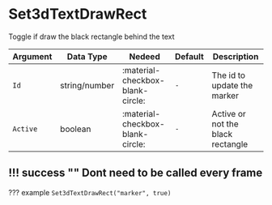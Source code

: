 # Set3dTextDrawRect
Toggle if draw the black rectangle behind the text

| Argument              | Data Type                            | Nedeed                    | Default         | Description
| ----------------------| ------------------------------------ | ------------------------- |-----------------|-------------
| `Id`                | string/number | :material-checkbox-blank-circle: | `-` | The id to update the marker
| `Active`                | boolean | :material-checkbox-blank-circle: | `-` | Active or not the black rectangle
    
!!! success ""
    Dont need to be called every frame
---
??? example
    ```
    Set3dTextDrawRect("marker", true)
    ```